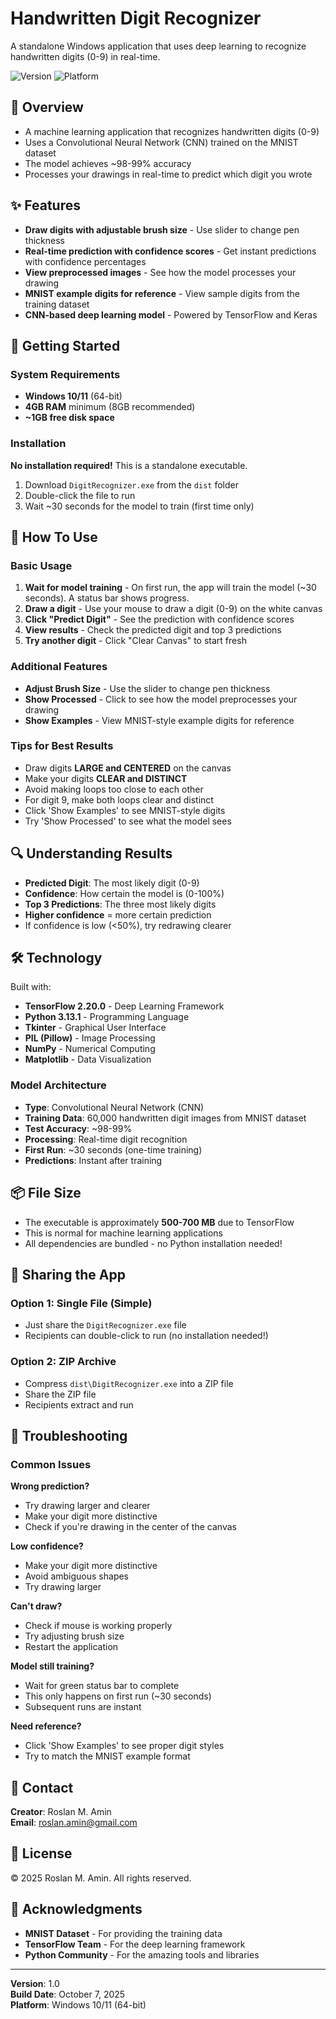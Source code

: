 # Handwritten Digit Recognizer

A standalone Windows application that uses deep learning to recognize handwritten digits (0-9) in real-time.

![Version](https://img.shields.io/badge/version-1.0-blue)
![Platform](https://img.shields.io/badge/platform-Windows%2010%2F11-lightgrey)

## 📖 Overview

- A machine learning application that recognizes handwritten digits (0-9)
- Uses a Convolutional Neural Network (CNN) trained on the MNIST dataset
- The model achieves ~98-99% accuracy
- Processes your drawings in real-time to predict which digit you wrote

## ✨ Features

- **Draw digits with adjustable brush size** - Use slider to change pen thickness
- **Real-time prediction with confidence scores** - Get instant predictions with confidence percentages
- **View preprocessed images** - See how the model processes your drawing
- **MNIST example digits for reference** - View sample digits from the training dataset
- **CNN-based deep learning model** - Powered by TensorFlow and Keras

## 🚀 Getting Started

### System Requirements

- **Windows 10/11** (64-bit)
- **4GB RAM** minimum (8GB recommended)
- **~1GB free disk space**

### Installation

**No installation required!** This is a standalone executable.

1. Download `DigitRecognizer.exe` from the `dist` folder
2. Double-click the file to run
3. Wait ~30 seconds for the model to train (first time only)

## 📝 How To Use

### Basic Usage

1. **Wait for model training** - On first run, the app will train the model (~30 seconds). A status bar shows progress.
2. **Draw a digit** - Use your mouse to draw a digit (0-9) on the white canvas
3. **Click "Predict Digit"** - See the prediction with confidence scores
4. **View results** - Check the predicted digit and top 3 predictions
5. **Try another digit** - Click "Clear Canvas" to start fresh

### Additional Features

- **Adjust Brush Size** - Use the slider to change pen thickness
- **Show Processed** - Click to see how the model preprocesses your drawing
- **Show Examples** - View MNIST-style example digits for reference

### Tips for Best Results

- Draw digits **LARGE and CENTERED** on the canvas
- Make your digits **CLEAR and DISTINCT**
- Avoid making loops too close to each other
- For digit 9, make both loops clear and distinct
- Click 'Show Examples' to see MNIST-style digits
- Try 'Show Processed' to see what the model sees

## 🔍 Understanding Results

- **Predicted Digit**: The most likely digit (0-9)
- **Confidence**: How certain the model is (0-100%)
- **Top 3 Predictions**: The three most likely digits
- **Higher confidence** = more certain prediction
- If confidence is low (<50%), try redrawing clearer

## 🛠️ Technology

Built with:

- **TensorFlow 2.20.0** - Deep Learning Framework
- **Python 3.13.1** - Programming Language
- **Tkinter** - Graphical User Interface
- **PIL (Pillow)** - Image Processing
- **NumPy** - Numerical Computing
- **Matplotlib** - Data Visualization

### Model Architecture

- **Type**: Convolutional Neural Network (CNN)
- **Training Data**: 60,000 handwritten digit images from MNIST dataset
- **Test Accuracy**: ~98-99%
- **Processing**: Real-time digit recognition
- **First Run**: ~30 seconds (one-time training)
- **Predictions**: Instant after training

## 📦 File Size

- The executable is approximately **500-700 MB** due to TensorFlow
- This is normal for machine learning applications
- All dependencies are bundled - no Python installation needed!

## 🤝 Sharing the App

### Option 1: Single File (Simple)

- Just share the `DigitRecognizer.exe` file
- Recipients can double-click to run (no installation needed!)

### Option 2: ZIP Archive

- Compress `dist\DigitRecognizer.exe` into a ZIP file
- Share the ZIP file
- Recipients extract and run

## 🐛 Troubleshooting

### Common Issues

**Wrong prediction?**

- Try drawing larger and clearer
- Make your digit more distinctive
- Check if you're drawing in the center of the canvas

**Low confidence?**

- Make your digit more distinctive
- Avoid ambiguous shapes
- Try drawing larger

**Can't draw?**

- Check if mouse is working properly
- Try adjusting brush size
- Restart the application

**Model still training?**

- Wait for green status bar to complete
- This only happens on first run (~30 seconds)
- Subsequent runs are instant

**Need reference?**

- Click 'Show Examples' to see proper digit styles
- Try to match the MNIST example format

## 📧 Contact

**Creator**: Roslan M. Amin  
**Email**: [roslan.amin@gmail.com](mailto:roslan.amin@gmail.com)

## 📄 License

© 2025 Roslan M. Amin. All rights reserved.

## 🙏 Acknowledgments

- **MNIST Dataset** - For providing the training data
- **TensorFlow Team** - For the deep learning framework
- **Python Community** - For the amazing tools and libraries

---

**Version**: 1.0  
**Build Date**: October 7, 2025  
**Platform**: Windows 10/11 (64-bit)
